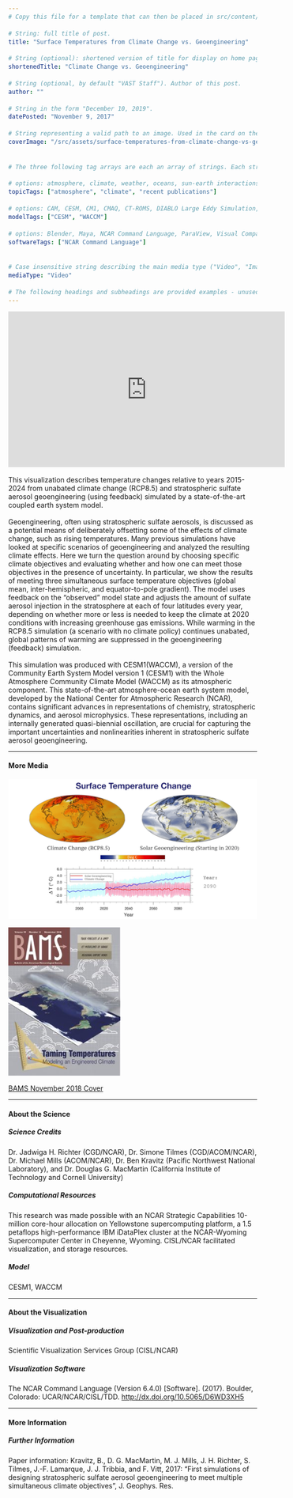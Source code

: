 ```yaml
---
# Copy this file for a template that can then be placed in src/content/visualizations. The name of this file will be used as the URL for the post.

# String: full title of post.
title: "Surface Temperatures from Climate Change vs. Geoengineering"

# String (optional): shortened version of title for display on home page in card.
shortenedTitle: "Climate Change vs. Geoengineering"

# String (optional, by default "VAST Staff"). Author of this post.
author: ""

# String in the form "December 10, 2019".
datePosted: "November 9, 2017" 

# String representing a valid path to an image. Used in the card on the main page. Likely to be in the form "/src/assets/..." for images located in src/assets.
coverImage: "/src/assets/surface-temperatures-from-climate-change-vs-geoengineering.jpg"


# The three following tag arrays are each an array of strings. Each string (case insensitive) represents a filter from the front page. Tags that do not correspond to a current filter will be ignored for filtering.

# options: atmosphere, climate, weather, oceans, sun-earth interactions, fire dynamics, solid earth, recent publications, experimental technologies
topicTags: ["atmosphere", "climate", "recent publications"]

# options: CAM, CESM, CM1, CMAQ, CT-ROMS, DIABLO Large Eddy Simulation, HRRR, HWRF, MPAS, SIMA, WACCM, WRF
modelTags: ["CESM", "WACCM"]

# options: Blender, Maya, NCAR Command Language, ParaView, Visual Comparator, VAPOR
softwareTags: ["NCAR Command Language"]


# Case insensitive string describing the main media type ("Video", "Image", "App", etc). This is displayed in the post heading as a small tag above the title.
mediaType: "Video"

# The following headings and subheadings are provided examples - unused ones can be deleted. All Markdown content below will be rendered in the frontend.
---
```


<iframe width="560" height="315" src="https://www.youtube.com/embed/Rsb-8sqaiqw?si=PRnoMKmXHkkkjTzx" title="YouTube video player" frameborder="0" allow="accelerometer; autoplay; clipboard-write; encrypted-media; gyroscope; picture-in-picture; web-share" referrerpolicy="strict-origin-when-cross-origin" allowfullscreen></iframe>

This visualization describes temperature changes relative to years 2015-2024 from unabated climate change (RCP8.5) and stratospheric sulfate aerosol geoengineering (using feedback) simulated by a state-of-the-art coupled earth system model.  
<br />
Geoengineering, often using stratospheric sulfate aerosols, is discussed as a potential means of deliberately offsetting some of the effects of climate change, such as rising temperatures. Many previous simulations have looked at specific scenarios of geoengineering and analyzed the resulting climate effects. Here we turn the question around by choosing specific climate objectives and evaluating whether and how one can meet those objectives in the presence of uncertainty. In particular, we show the results of meeting three simultaneous surface temperature objectives (global mean, inter-hemispheric, and equator-to-pole gradient). The model uses feedback on the “observed” model state and adjusts the amount of sulfate aerosol injection in the stratosphere at each of four latitudes every year, depending on whether more or less is needed to keep the climate at 2020 conditions with increasing greenhouse gas emissions. While warming in the RCP8.5 simulation (a scenario with no climate policy) continues unabated, global patterns of warming are suppressed in the geoengineering (feedback) simulation.  
<br />
This simulation was produced with CESM1(WACCM), a version of the Community Earth System Model version 1 (CESM1) with the Whole Atmosphere Community Climate Model (WACCM) as its atmospheric component. This state-of-the-art atmosphere-ocean earth system model, developed by the National Center for Atmospheric Research (NCAR), contains significant advances in representations of chemistry, stratospheric dynamics, and aerosol microphysics. These representations, including an internally generated quasi-biennial oscillation, are crucial for capturing the important uncertainties and nonlinearities inherent in stratospheric sulfate aerosol geoengineering.

___

#### More Media

![Climate Change vs. Geoengineering](../../assets/surface-temperatures-from-climate-change-vs-geoengineering.jpg)

![BAMS November 2018 Cover](../../assets/surface-temperatures-from-climate-change-vs-geoengineering-2.jpg)

[BAMS November 2018 Cover](https://journals.ametsoc.org/view/journals/bams/99/11/bams.99.issue-11.xml)

___

#### About the Science

##### Science Credits

Dr. Jadwiga H. Richter (CGD/NCAR), Dr. Simone Tilmes (CGD/ACOM/NCAR), Dr. Michael Mills (ACOM/NCAR), Dr. Ben Kravitz (Pacific Northwest National Laboratory), and Dr. Douglas G. MacMartin (California Institute of Technology and Cornell University)

##### Computational Resources

This research was made possible with an NCAR Strategic Capabilities 10-million core-hour allocation on Yellowstone supercomputing platform, a 1.5 petaflops high-performance IBM iDataPlex cluster at the NCAR-Wyoming Supercomputer Center in Cheyenne, Wyoming. CISL/NCAR facilitated visualization, and storage resources.

##### Model

CESM1, WACCM

___

#### About the Visualization

##### Visualization and Post-production

Scientific Visualization Services Group (CISL/NCAR)

##### Visualization Software

The NCAR Command Language (Version 6.4.0) [Software]. (2017).
Boulder, Colorado: UCAR/NCAR/CISL/TDD. http://dx.doi.org/10.5065/D6WD3XH5

___

#### More Information

##### Further Information

Paper information: Kravitz, B., D. G. MacMartin, M. J. Mills, J. H. Richter, S. Tilmes, J.-F. Lamarque, J. J. Tribbia, and F. Vitt, 2017: “First simulations of designing stratospheric sulfate aerosol geoengineering to meet multiple simultaneous climate objectives”, J. Geophys. Res.
